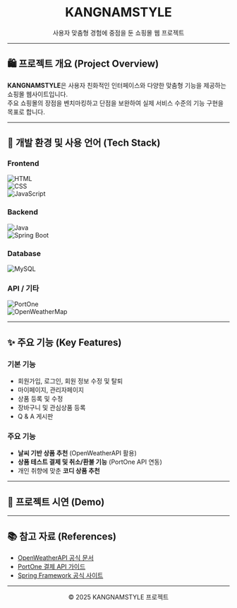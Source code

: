 <div align="center">
  <h1>KANGNAMSTYLE</h1>
  <p>사용자 맞춤형 경험에 중점을 둔 쇼핑몰 웹 프로젝트</p>
</div>

---

## 🛍️ 프로젝트 개요 (Project Overview)

**KANGNAMSTYLE**은 사용자 친화적인 인터페이스와 다양한 맞춤형 기능을 제공하는 쇼핑몰 웹사이트입니다.  
주요 쇼핑몰의 장점을 벤치마킹하고 단점을 보완하여 실제 서비스 수준의 기능 구현을 목표로 합니다.

---

## 🧰 개발 환경 및 사용 언어 (Tech Stack)

### Frontend
![HTML](https://img.shields.io/badge/HTML-239120?style=for-the-badge&logo=html5&logoColor=white)  
![CSS](https://img.shields.io/badge/CSS-264de4?style=for-the-badge&logo=css3&logoColor=white)  
![JavaScript](https://img.shields.io/badge/JavaScript-F7DF1E?style=for-the-badge&logo=javascript&logoColor=black)  

### Backend
![Java](https://img.shields.io/badge/Java-ED8B00?style=for-the-badge&logo=java&logoColor=white)  
![Spring Boot](https://img.shields.io/badge/Spring_Boot-6DB33F?style=for-the-badge&logo=springboot&logoColor=white)

### Database
![MySQL](https://img.shields.io/badge/MySQL-00000F?style=for-the-badge&logo=mysql&logoColor=white)

### API / 기타
![PortOne](https://img.shields.io/badge/PortOne-00B2FF?style=for-the-badge&logo=paypal&logoColor=white)  
![OpenWeatherMap](https://img.shields.io/badge/OpenWeatherMap-1E90FF?style=for-the-badge&logo=openweathermap&logoColor=white)

---

## ✨ 주요 기능 (Key Features)

### 기본 기능
- 회원가입, 로그인, 회원 정보 수정 및 탈퇴
- 마이페이지, 관리자페이지  
- 상품 등록 및 수정  
- 장바구니 및 관심상품 등록  
- Q & A 게시판  

### 주요 기능
- **날씨 기반 상품 추천** (OpenWeatherAPI 활용)  
- **상품 테스트 결제 및 취소/환불 기능** (PortOne API 연동)  
- 개인 취향에 맞춘 **코디 상품 추천**  

---

## 📸 프로젝트 시연 (Demo)

<!-- 나중에 여기에 이미지 또는 GIF를 추가하세요 -->

---

## 📚 참고 자료 (References)

- [OpenWeatherAPI 공식 문서](https://openweathermap.org/api)  
- [PortOne 결제 API 가이드](https://portone.io/)  
- [Spring Framework 공식 사이트](https://spring.io/projects/spring-framework)  

---

<div align="center">
  <p>© 2025 KANGNAMSTYLE 프로젝트</p>
</div>
